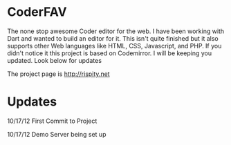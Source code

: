 # CoderFAV

The none stop awesome Coder editor for the web. I have been working with Dart and
wanted to build an editor for it. This isn't quite finished but it also supports other Web languages like
HTML, CSS, Javascript, and PHP. If you didn't notice it this project is based on Codemirror.  I will be keeping you updated. Look below for updates

The project page is http://rispity.net

# Updates

10/17/12 First Commit to Project

10/17/12 Demo Server being set up
